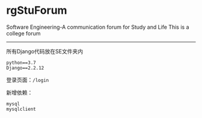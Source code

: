 # rgStuForum

Software Engineering-A communication forum for Study and Life
This is a college forum

----

所有Django代码放在SE文件夹内

```
python==3.7
Django==2.2.12
```

登录页面：`/login`

新增依赖：

```
mysql
mysqlclient
```

